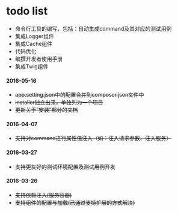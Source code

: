 # todo list

* 命令行工具的编写，包括：自动生成command及其对应的测试用例
* 集成Logger组件
* 集成Cache组件
* 代码优化
* 编撰开发者使用手册
* 集成Twig组件

#### 2016-05-16

* ~~app.setting.json中的配置合并到composer.json文件中~~
* ~~installer独立出来，单独列为一个项目~~
* ~~更新关于“安装”部分的文档~~

#### 2016-04-07

* ~~支持对command进行属性值注入（如：注入请求参数、注入服务）~~

#### 2016-03-27

* ~~支持更友好的测试环境配置及测试用例开发~~

#### 2016-03-26

* ~~支持依赖注入(服务容器)~~
* ~~支持组件的配置与加载(已通过支持扩展的方式解决)~~